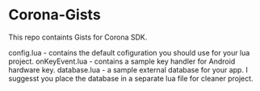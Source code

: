 Corona-Gists
============

This repo containts Gists for Corona SDK.

config.lua - contains the default cofiguration you should use for your lua project.
onKeyEvent.lua - contains a sample key handler for Android hardware key.
database.lua - a sample external database for your app. I suggesst you place the database in a separate lua file for cleaner project.
